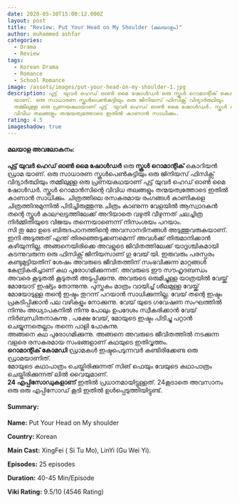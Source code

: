 ```yaml
---
date: 2020-05-30T15:00:12.000Z
layout: post
title: "Review: Put Your Head on My Shoulder (മലയാളം)"
author: muhammed ashfar
categories:
  - Drama
  - Review
tags:
  - Korean Drama
  - Romance
  - School Romance
image: /assets/images/put-your-head-on-my-shoulder-1.jpg
description: പുട്ട്  യുവർ ഹെഡ് ഓൺ മൈ ഷോൾഡർ ഒരു സ്കൂൾ റൊമാന്റിക് കൊറിയൻ ഡ്രാമ
  യാണ്. ഒരു സാധാരണ സ്കൂൾപെൺകുട്ടിയും ഒരു ജിനിയസ് ഫിസിക്സ് വിദ്യാർത്ഥിയും
  തമ്മിലുള്ള ഒരു പ്രണയകഥയാണ് പുട്ട്  യുവർ ഹെഡ് ഓൺ മൈ ഷോൾഡർ. സ്കൂൾ റൊമാൻസിന്റെ
  വിവിധ തലങ്ങളും തന്മയത്വത്തോടെ ഇതിൽ കാണാൻ സാധിക്കും.
rating: 4.5
imageshadow: true
---
```

#### **മലയാള അവലോകനം:**

**പുട്ട് യുവർ ഹെഡ് ഓൺ മൈ ഷോൾഡർ** ഒരു **സ്കൂൾ റൊമാന്റിക്** കൊറിയൻ ഡ്രാമ യാണ്. ഒരു സാധാരണ സ്കൂൾപെൺകുട്ടിയും ഒരു ജിനിയസ് ഫിസിക്സ് വിദ്യാർത്ഥിയും തമ്മിലുള്ള ഒരു പ്രണയകഥയാണ് പുട്ട് യുവർ ഹെഡ് ഓൺ മൈ ഷോൾഡർ. സ്കൂൾ റൊമാൻസിന്റെ വിവിധ തലങ്ങളും തന്മയത്വത്തോടെ ഇതിൽ കാണാൻ സാധിക്കും. ചിത്രത്തിലെ രസകരമായ രംഗങ്ങൾ കാണികളെ ചിത്രത്തിനുമുന്നിൽ പിടിച്ചിരുത്തുന്നു.ചിത്രം കാണുന്ന വേളയിൽ ആസ്വാദകൻ തന്റെ സ്കൂൾ കാലഘട്ടത്തിലേക്ക് അറിയാതെ വഴുതി വീഴുന്നത് ചലച്ചിത്ര നിർമ്മിതിയുടെ വിജയം തന്നെയാണെന്ന് നിസംശയം പറയാം.\
സി തു മോ ഉടെ ബിരുദപഠനത്തിന്റെ അവസാനദിനങ്ങൾ അടുത്തുവരുകയാണ്. ഇനി അടുത്തത് എന്ത് തിരഞ്ഞെടുക്കണമെന്ന് അവൾക്ക് തിരുമാനിക്കാൻ കഴിയുന്നില്ല. അങ്ങനെയിരിക്കെ അവളുടെ ജിവിതത്തിലേക്ക് യാദൃശ്ചികമായി കടന്നുവരുന്ന ഒരു ഫിസിക്സ് ജിനിയസാണ് ഗു വേയ് യി. ഇരുവരും പരസ്പരം കണ്ടുമുട്ടിയതിന് ശേഷം അവരുടെ ജീവിതത്തിന് സംഭവിക്കുന്ന മാറ്റങ്ങൾ കേന്ദ്രികരിച്ചാണ് കഥ പുരോഗമിക്കുന്നത്. അവരുടെ ഈ സൗഹൃദബന്ധം അവരെ കൂടുതൽ കൂടുതൽ അടുപ്പിക്കുന്നു. അവരുടെ ഒരുമിച്ചുള്ള യാത്രയിൽ വേയ്ക്ക് മോയോട് ഇഷ്ട്ടം തോന്നുന്നു. പുസ്തകം മാത്രം വായിച്ച് ശീലമുള്ള വേയ്ക്ക് മോയോടുള്ള തന്റെ ഇഷ്ടം തുറന്ന് പറയാൻ സാധിക്കുന്നില്ല. വേയ് തന്റെ ഇഷ്ടം പ്രകടിപ്പിക്കാൻ പല വഴികളും നോക്കുന്നു. വേയ് യുടെ ഗവേഷണ സംഘത്തിൽ നിന്നും അധ്യാപകനിൽ നിന്നു പോലും ഉപദേശം സ്വീകരിക്കാൻ വേയ് നിർബന്ധിതനാകുന്നു . പക്ഷേ വേയ്, മോയുടെ ഇഷ്ടം പിടിച്ചു പറ്റാൻ ചെയ്യുന്നതെല്ലാം തന്നെ പാളി പോകുന്നു.\
അങ്ങനെ കഥ പുരോഗമിക്കുന്നു. അങ്ങനെ അവരുടെ ജീവിതത്തിൽ നടക്കുന്ന വളരെ രസകരമായ സംഭങ്ങളാണ് കഥയുടെ ഇതിവൃത്തം.\
**റൊമാന്റിക് കോമഡി** ഡ്രാമകൾ ഇഷ്ടപെടുന്നവർ കണ്ടിരിക്കേണ്ട ഒരു ഡ്രാമയാണിത്.\
മോയുടെ കഥാപാത്രം ചെയ്തിരിക്കുന്നത് സിങ് ഫെയും വേയുടെ കഥാപാത്രം ചെയ്തിരിക്കുന്നത് ലിൽ വൈയുമാണ്.\
**24 എപ്പിസോഡുകളാണ്** ഇതിൽ പ്രധാനമായിട്ടുള്ളത്. 24കൂടാതെ അവസാനം ഒരു ഒരു എപ്പിസോഡ് കൂടി ഇതിൽ ഉൾപ്പെടുത്തിയിട്ടുണ്ട്.

#### Summary:

**Name:** Put Your Head on My shoulder

**Country:** Korean

**Main Cast:** XingFei ( Si Tu Mo), LinYi (Gu Wei Yi).

**Episodes:** 25 episodes

**Duration:** 40-45 Min/Episode

**Viki Rating:** 9.5/10 (4546 Rating)
